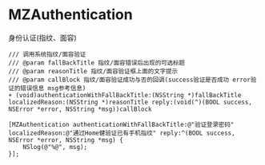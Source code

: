 # MZAuthentication
身份认证(指纹、面容)

    /// 调用系统指纹/面容验证
    /// @param fallBackTitle 指纹/面容错误后出现的可选标题
    /// @param reasonTitle 指纹/面容验证框上面的文字提示
    /// @param callBlock 指纹/面容验证成功与否的回调(success验证是否成功 error验证的错误信息 msg参考信息)
    + (void)authenticationWithFallBackTitle:(NSString *)fallBackTitle localizedReason:(NSString *)reasonTitle reply:(void(^)(BOOL success, NSError *error, NSString *msg))callBlock

    [MZAuthentication authenticationWithFallBackTitle:@"验证登录密码" localizedReason:@"通过Home健验证已有手机指纹" reply:^(BOOL success, NSError *error, NSString *msg) {
        NSlog(@"%@", msg);
    }];
